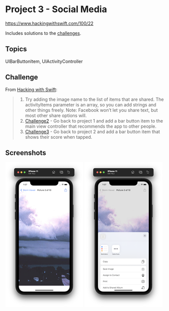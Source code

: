 
# Project 3 - Social Media

https://www.hackingwithswift.com/100/22

Includes solutions to the [challenges](https://www.hackingwithswift.com/read/3/3/wrap-up). 

## Topics

UIBarButtonItem, UIActivityController

## Challenge

From [Hacking with Swift](https://www.hackingwithswift.com/read/3/3/wrap-up):
>1. Try adding the image name to the list of items that are shared. The activityItems parameter is an array, so you can add strings and other things freely. Note: Facebook won’t let you share text, but most other share options will.
>2. [Challenge2](Challenge2) - Go back to project 1 and add a bar button item to the main view controller that recommends the app to other people.
>3. [Challenge3](Challenge3) - Go back to project 2 and add a bar button item that shows their score when tapped.
## Screenshots

![screenshot1](screenshots/screen01.png)
![screenshot2](screenshots/screen02.png)
